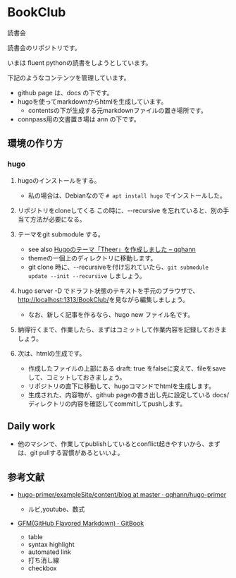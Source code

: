# BookClub
読書会

読書会のリポジトリです。

いまは fluent pythonの読書をしようとしています。

下記のようなコンテンツを管理しています。

- github page は、docs の下です。
- hugoを使ってmarkdownからhtmlを生成しています。
    - contentsの下が生成する元markdownファイルの置き場所です。
- connpass用の文書置き場は ann の下です。

## 環境の作り方

### hugo

1. hugoのインストールをする。
    - 私の場合は、Debianなので `# apt install hugo` でインストールした。

1. リポジトリをcloneしてくる この時に、--recursive を忘れていると、別の手当て方法が必要になる。
1. テーマをgit submodule する。
    - see also [Hugoのテーマ「Theer」を作成しました – qqhann](https://qqhann.dev/blog/theer-stroy/)
    - themeの一個上のディレクトリに移動します。
    - git clone 時に、--recursiveを付け忘れていたら、`git submodule update --init --recursive` しましょう。
1. hugo server -D でドラフト状態のテキストを手元のブラウザで、<http://localhost:1313/BookClub/>を見ながら編集しましょう。
    - なお、新しく記事を作るなら、hugo new ファイル名です。
1. 納得行くまで、作業したら、まずはコミットして作業内容を記録しておきましょう。
1. 次は、htmlの生成です。
    - 作成したファイルの上部にある draft: true をfalseに変えて、fileをsaveして、コミットしておきましょう。
    - リポジトリの直下に移動して、hugoコマンドでhtmlを生成します。
    - 生成された、内容物が、github pageの書き出し先に設定している docs/ ディレクトリの内容を確認してcommitしてpushします。

## Daily work

- 他のマシンで、作業してpublishしているとconflict起きやすいから、まずは、git pullする習慣があるといいよ。

## 参考文献

- [hugo-primer/exampleSite/content/blog at master · qqhann/hugo-primer](https://github.com/qqhann/hugo-primer/tree/master/exampleSite/content/blog)
    - ルビ,youtube、数式

- [GFM(GitHub Flavored Markdown) · GitBook](https://sugarnaoming.github.io/markdown_manual/chapter4.html#gfmgithub-flavored-markdown)
    - table
    - syntax highlight
    - automated link
    - 打ち消し線
    - checkbox
